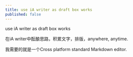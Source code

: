 ```yaml
---
title: use iA writer as draft box works
published: false
---
```

use iA writer as draft box works

在iA writer中酝酿思路，积累文字，排版，anywhere, anytime.

我需要的就是一个Cross platform standard Markdown editor.
